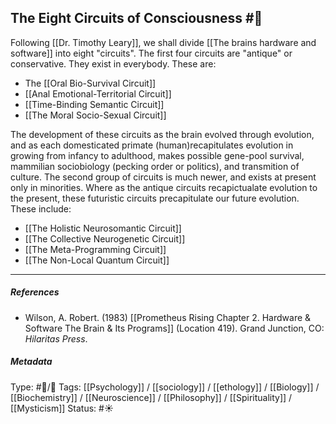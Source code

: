 ## The Eight Circuits of Consciousness  #🧠 

Following [[Dr. Timothy Leary]], we shall divide [[The brains hardware and software]] into eight "circuits". The first four circuits are "antique" or conservative. They exist in everybody. These are:

- The [[Oral Bio-Survival Circuit]]
- [[Anal Emotional-Territorial Circuit]]
- [[Time-Binding Semantic Circuit]]
- [[The Moral Socio-Sexual Circuit]]

The development of these circuits as the brain evolved through evolution, and as each domesticated primate (human)recapitulates evolution in growing from infancy to adulthood, makes possible gene-pool survival, mammilian sociobiology (pecking order or politics), and transmition of culture. The second group of circuits is much newer, and exists at present only in minorities. Where as the antique circuits recapictualate evolution to the present, these futuristic circuits precapitulate our future evolution. These include:

- [[The Holistic Neurosomantic Circuit]]
- [[The Collective Neurogenetic Circuit]]
- [[The Meta-Programming Circuit]]
- [[The Non-Local Quantum Circuit]]

___

##### References

- Wilson, A. Robert. (1983) [[Prometheus Rising Chapter 2. Hardware & Software The Brain & Its Programs]] (Location 419). Grand Junction, CO: _Hilaritas Press_.

##### Metadata

Type: #🔵/🔵 
Tags: [[Psychology]] / [[sociology]] / [[ethology]] / [[Biology]] / [[Biochemistry]] / [[Neuroscience]] / [[Philosophy]] / [[Spirituality]] / [[Mysticism]] 
Status: #☀️ 